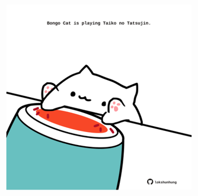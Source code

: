 <!-- built at 22/02/2025, 20:00:43 UTC -->
<p align="center">
  <img width="500" height="500" src="./ReadmeImage.svg">
</p>

